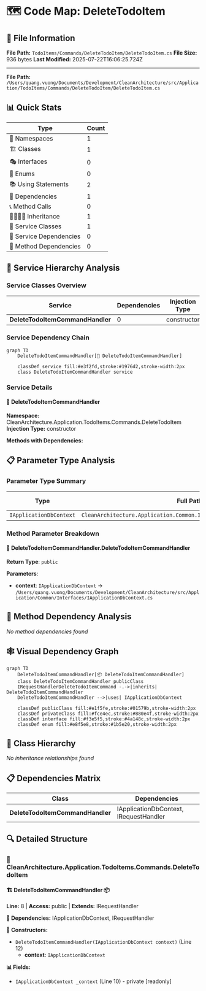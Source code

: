 # 🗺️ Code Map: DeleteTodoItem

## 📁 File Information

**File Path:** `TodoItems/Commands/DeleteTodoItem/DeleteTodoItem.cs`
**File Size:** 936 bytes
**Last Modified:** 2025-07-22T16:06:25.724Z

---


**File Path:** `/Users/quang.vuong/Documents/Development/CleanArchitecture/src/Application/TodoItems/Commands/DeleteTodoItem/DeleteTodoItem.cs`

## 📊 Quick Stats

| Type | Count |
|------|-------|
| 📁 Namespaces | 1 |
| 🏗️ Classes | 1 |
| 🎭 Interfaces | 0 |
| 📝 Enums | 0 |
| 📚 Using Statements | 2 |
| 🔗 Dependencies | 1 |
| 📞 Method Calls | 0 |
| 👨‍👩‍👧‍👦 Inheritance | 1 |
| 🔧 Service Classes | 1 |
| 💉 Service Dependencies | 0 |
| 🎯 Method Dependencies | 0 |

## 🔧 Service Hierarchy Analysis

### Service Classes Overview

| Service | Dependencies | Injection Type | Methods |
|---------|--------------|----------------|---------|
| **DeleteTodoItemCommandHandler** | 0 | constructor | 1 |

### Service Dependency Chain

```mermaid
graph TD
    DeleteTodoItemCommandHandler[🔧 DeleteTodoItemCommandHandler]

    classDef service fill:#e3f2fd,stroke:#1976d2,stroke-width:2px
    class DeleteTodoItemCommandHandler service
```

### Service Details

#### 🔧 DeleteTodoItemCommandHandler

**Namespace:** CleanArchitecture.Application.TodoItems.Commands.DeleteTodoItem
**Injection Type:** constructor

**Methods with Dependencies:**

## 📋 Parameter Type Analysis

### Parameter Type Summary

| Type | Full Path | Namespace | Used In Methods | Occurrences |
|------|-----------|-----------|-----------------|-------------|
| `IApplicationDbContext` | `CleanArchitecture.Application.Common.Interfaces.IApplicationDbContext` | `CleanArchitecture.Application.Common.Interfaces` | 1 | 1 |

### Method Parameter Breakdown

#### 🔧 DeleteTodoItemCommandHandler.DeleteTodoItemCommandHandler

**Return Type**: `public`

**Parameters**:
- **context**: `IApplicationDbContext` → `/Users/quang.vuong/Documents/Development/CleanArchitecture/src/Application/Common/Interfaces/IApplicationDbContext.cs`

## 🎯 Method Dependency Analysis

*No method dependencies found*

## 🕸️ Visual Dependency Graph

```mermaid
graph TD
    DeleteTodoItemCommandHandler[📦 DeleteTodoItemCommandHandler]
    class DeleteTodoItemCommandHandler publicClass
    IRequestHandlerDeleteTodoItemCommand -.->|inherits| DeleteTodoItemCommandHandler
    DeleteTodoItemCommandHandler -->|uses| IApplicationDbContext

    classDef publicClass fill:#e1f5fe,stroke:#01579b,stroke-width:2px
    classDef privateClass fill:#fce4ec,stroke:#880e4f,stroke-width:2px
    classDef interface fill:#f3e5f5,stroke:#4a148c,stroke-width:2px
    classDef enum fill:#e8f5e8,stroke:#1b5e20,stroke-width:2px
```

## 🌳 Class Hierarchy

*No inheritance relationships found*

## 📋 Dependencies Matrix

| Class | Dependencies |
|-------|---------------|
| **DeleteTodoItemCommandHandler** | IApplicationDbContext, IRequestHandler<DeleteTodoItemCommand> |

## 🔍 Detailed Structure

### 📁 CleanArchitecture.Application.TodoItems.Commands.DeleteTodoItem

#### 🏗️ DeleteTodoItemCommandHandler 📦

**Line:** 8 | **Access:** public | **Extends:** IRequestHandler<DeleteTodoItemCommand>

**🔗 Dependencies:** IApplicationDbContext, IRequestHandler<DeleteTodoItemCommand>

**🔧 Constructors:**
- `DeleteTodoItemCommandHandler(IApplicationDbContext context)` (Line 12)
  - **context**: `IApplicationDbContext`

**📊 Fields:**
- `IApplicationDbContext _context` (Line 10) - private [readonly]

